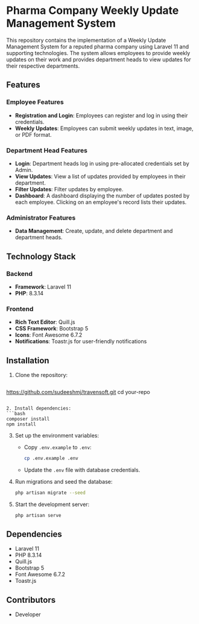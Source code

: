 # Pharma Company Weekly Update Management System

This repository contains the implementation of a Weekly Update Management System for a reputed pharma company using Laravel 11 and supporting technologies. The system allows employees to provide weekly updates on their work and provides department heads to view updates for their respective departments.

## Features

### Employee Features
- **Registration and Login**: Employees can register and log in using their credentials.
- **Weekly Updates**: Employees can submit weekly updates in text, image, or PDF format.

### Department Head Features
- **Login**: Department heads log in using pre-allocated credentials set by Admin.
- **View Updates**: View a list of updates provided by employees in their department.
- **Filter Updates**: Filter updates by employee.
- **Dashboard**: A dashboard displaying the number of updates posted by each employee. Clicking on an employee's record lists their updates.

### Administrator Features
- **Data Management**: Create, update, and delete department and department heads.

## Technology Stack

### Backend
- **Framework**: Laravel 11
- **PHP**: 8.3.14

### Frontend
- **Rich Text Editor**: Quill.js
- **CSS Framework**: Bootstrap 5
- **Icons**: Font Awesome 6.7.2
- **Notifications**: Toastr.js for user-friendly notifications

## Installation

1. Clone the repository:
   ```bash
 https://github.com/sudeeshmj/travensoft.git
   cd your-repo
   ```

2. Install dependencies:
   ```bash
   composer install
   npm install
   ```

3. Set up the environment variables:
   - Copy `.env.example` to `.env`:
     ```bash
     cp .env.example .env
     ```
   - Update the `.env` file with database credentials.

4. Run migrations and seed the database:
   ```bash
   php artisan migrate --seed
   ```

5. Start the development server:
   ```bash
   php artisan serve
   ```

## Dependencies

- Laravel 11
- PHP 8.3.14
- Quill.js
- Bootstrap 5
- Font Awesome 6.7.2
- Toastr.js

## Contributors

 - Developer
